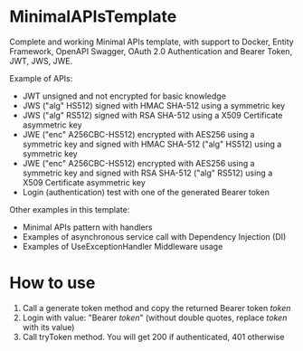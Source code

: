 # MinimalAPIsTemplate
Complete and working Minimal APIs template, with support to Docker, Entity Framework, OpenAPI Swagger, OAuth 2.0 Authentication and Bearer Token, JWT, JWS, JWE.  
  
Example of APIs:  
- JWT unsigned and not encrypted for basic knowledge  
- JWS ("alg" HS512) signed with HMAC SHA-512 using a symmetric key  
- JWS ("alg" RS512) signed with RSA SHA-512 using a X509 Certificate asymmetric key  
- JWE ("enc" A256CBC-HS512) encrypted with AES256 using a symmetric key and signed with HMAC SHA-512 ("alg" HS512) using a symmetric key  
- JWE ("enc" A256CBC-HS512) encrypted with AES256 using a symmetric key and signed with RSA SHA-512 ("alg" RS512) using a X509 Certificate asymmetric key  
- Login (authentication) test with one of the generated Bearer token  

Other examples in this template:  
- Minimal APIs pattern with handlers
- Examples of asynchronous service call with Dependency Injection (DI)  
- Examples of UseExceptionHandler Middleware usage  

# How to use
1. Call a generate token method and copy the returned Bearer token *token*  
2. Login with value: "Bearer *token*" (without double quotes, replace *token* with its value)  
3. Call tryToken method. You will get 200 if authenticated, 401 otherwise  

